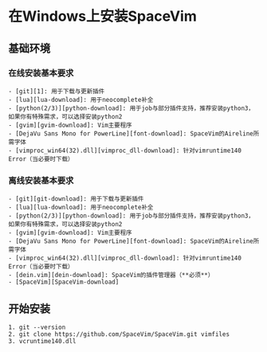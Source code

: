 # 在Windows上安装SpaceVim

## 基础环境

### 在线安装基本要求

    - [git][1]: 用于下载与更新插件
    - [lua][lua-download]: 用于neocomplete补全
    - [python(2/3)][python-download]: 用于job与部分插件支持，推荐安装python3，如果你有特殊需求，可以选择安装python2
    - [gvim][gvim-download]: Vim主要程序
    - [DejaVu Sans Mono for PowerLine][font-download]: SpaceVim的Aireline所需字体
    - [vimproc_win64(32).dll][vimproc_dll-download]: 针对vimruntime140 Error（当必要时下载）

### 离线安装基本要求

    - [git][git-download]: 用于下载与更新插件
    - [lua][lua-download]: 用于neocomplete补全
    - [python(2/3)][python-download]: 用于job与部分插件支持，推荐安装python3，如果你有特殊需求，可以选择安装python2
    - [gvim][gvim-download]: Vim主要程序
    - [DejaVu Sans Mono for PowerLine][font-download]: SpaceVim的Aireline所需字体
    - [vimproc_win64(32).dll][vimproc_dll-download]: 针对vimruntime140 Error（当必要时下载）
    - [dein.vim][dein-download]: SpaceVim的插件管理器（**必须**）
    - [SpaceVim][SpaceVim-download]

## 开始安装

    1. git --version
    2. git clone https://github.com/SpaceVim/SpaceVim.git vimfiles
    3. vcruntime140.dll

[1]: https://git-scm.com/download
[lua-download]: http://luabinaries.sourceforge.net/download.html
[python-download]: https://www.python.org/downloads
[gvim-download]: https://github.com/vim/vim-win32-installer/releases
[vimproc_dll-download]: https://www.dllme.com/dll/download/29939/vcruntime140.dll
[font-download]: https://github.com/wsdjeg/DotFiles/blob/master/fonts/DejaVu%20Sans%20Mono%20for%20Powerline.ttf
[dein-download]: https://github.com/Shougo/dein.vim.git
[SpaceVim-download]: https://github.com/SpaceVim/SpaceVim.git
